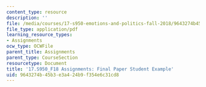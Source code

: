 ```yaml
---
content_type: resource
description: ''
file: /media/courses/17-s950-emotions-and-politics-fall-2018/9643274b45b3e3a424b9f354e6c31cd8_MIT17_S950F18_FinalPaper.pdf
file_type: application/pdf
learning_resource_types:
- Assignments
ocw_type: OCWFile
parent_title: Assignments
parent_type: CourseSection
resourcetype: Document
title: '17.S950_F18 Assignments: Final Paper Student Example'
uid: 9643274b-45b3-e3a4-24b9-f354e6c31cd8
---
```


